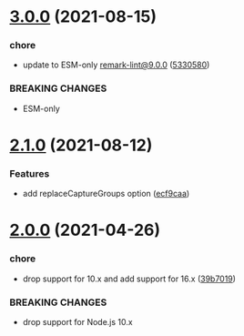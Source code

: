 # [3.0.0](https://github.com/Trott/remark-lint-prohibited-strings/compare/v2.1.0...v3.0.0) (2021-08-15)


### chore

* update to ESM-only remark-lint@9.0.0 ([5330580](https://github.com/Trott/remark-lint-prohibited-strings/commit/53305803fe28e6f0698a1be6270781ca7f7fbe9e))


### BREAKING CHANGES

* ESM-only

# [2.1.0](https://github.com/Trott/remark-lint-prohibited-strings/compare/v2.0.0...v2.1.0) (2021-08-12)


### Features

* add replaceCaptureGroups option ([ecf9caa](https://github.com/Trott/remark-lint-prohibited-strings/commit/ecf9caac4638272b4cf0625f8a7da66d5941f404))

# [2.0.0](https://github.com/Trott/remark-lint-prohibited-strings/compare/v1.5.2...v2.0.0) (2021-04-26)


### chore

* drop support for 10.x and add support for 16.x ([39b7019](https://github.com/Trott/remark-lint-prohibited-strings/commit/39b7019cc23984a5bb7ae123cc3ab96ae06592e1))


### BREAKING CHANGES

* drop support for Node.js 10.x
